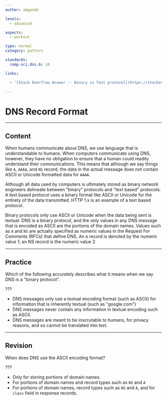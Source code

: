 ```yaml
---
author: amgando

levels:
  - advanced

aspects:
  - workout

type: normal
category: pattern

standards:
  comp-sci.dns.6: 10

links:

  - '[Stack Overflow Answer -- Binary vs Text protocol](https://stackoverflow.com/questions/2645009/binary-protocols-v-text-protocols){website}'

---
```

# DNS Record Format
---
## Content

When humans communicate about DNS, we use language that is understandable to humans. When computers communicate using DNS, however, they have no obligation to ensure that a human could readily understand their communications. This means that although we say things like `A`, `AAAA`, and `NS` record, the data in the actual message does not contain ASCII or Unicode formatted data for `AAAA`.

Although all data used by computers is ultimately stored as binary network engineers delineate between "binary" protocols and "text based" protocols. A text based protocol uses a binary format like ASCII or Unicode for the entirety of the data transmitted. HTTP 1.x is an example of a text based protocol.

Binary protocols only use ASCII or Unicode when the data being sent is textual. DNS is a binary protocol, and the only values in any DNS message that is encoded as ASCII are the portions of the domain names. Values  such as `A` and `NS` are actually specified as numeric values in the Request For Comments (RFCs) that define DNS. An `A` record is denoted by the numeric value 1; an NS record is the numeric value 2.

---
## Practice

Which of the following accurately describes what it means when we say DNS is a "binary protocol".

???

* DNS messages only use a textual encoding format (such as ASCII) for information that is inherently textual (such as "google.com")
* DNS messages never contain any information in textual encoding such as ASCII.
* DNS messages are meant to be inscrutable to humans, for privacy reasons, and so cannot be translated into text.

---
## Revision

When does DNS use the ASCII encoding format?

???

* Only for storing portions of domain names.
* For portions of domain names and record types such as `NS` and `A`
* For portions of domain names, record types such as `NS` and `A`, and for `class` field in response records.
